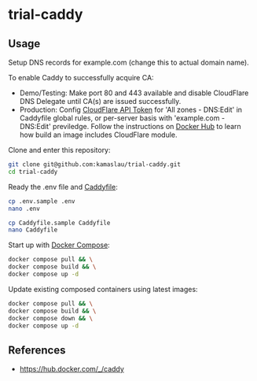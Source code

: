 # trial-caddy

## Usage

Setup DNS records for example.com (change this to actual domain name).

To enable Caddy to successfully acquire CA:

- Demo/Testing: Make port 80 and 443 available and disable CloudFlare DNS Delegate until CA(s) are issued successfully.
- Production: Config [CloudFlare API Token](https://dash.cloudflare.com/profile/api-tokens) for 'All zones - DNS:Edit' in Caddyfile global rules, or per-server basis with 'example.com - DNS:Edit' previledge. Follow the instructions on [Docker Hub](https://hub.docker.com/_/caddy) to learn how build an image includes CloudFlare module.

Clone and enter this repository:

```bash
git clone git@github.com:kamaslau/trial-caddy.git
cd trial-caddy
```

Ready the .env file and [Caddyfile](https://caddyserver.com/docs/caddyfile):

```bash
cp .env.sample .env
nano .env

cp Caddyfile.sample Caddyfile
nano Caddyfile
```

Start up with [Docker Compose](https://docs.docker.com/compose/):

```bash
docker compose pull && \
docker compose build && \
docker compose up -d
```

Update existing composed containers using latest images:

```bash
docker compose pull && \
docker compose build && \
docker compose down && \
docker compose up -d
```

## References

- https://hub.docker.com/_/caddy
